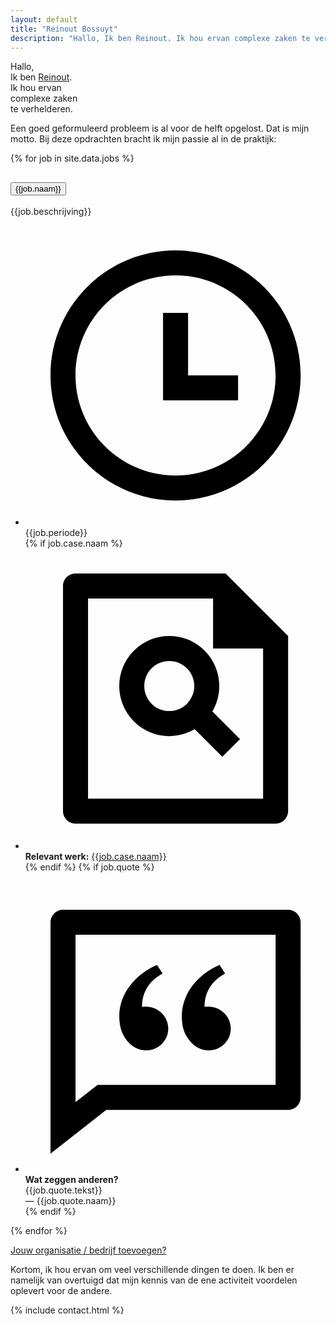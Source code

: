 ```yaml
---
layout: default
title: "Reinout Bossuyt"
description: "Hallo, Ik ben Reinout. Ik hou ervan complexe zaken te verhelderen. Hoe kan ik je helpen?"
---
```


<div class="home">

<div class="home-info">

<section class="intro">
  <div>
  <p class="intro--text">Hallo,<br/>
  Ik ben <a href="/over">Reinout</a>.<br/>
  Ik hou ervan<br/>
  complexe zaken<br/>
  te verhelderen.</p>
  </div>
  <div class="image-small"></div>
</section>

<section class="jobs">
  <p class="jobs--text">Een goed geformuleerd probleem is al voor de helft opgelost. Dat is mijn motto. Bij deze opdrachten bracht ik mijn passie al in de praktijk:</p>
  <div class="accordion" id="accordionExample">
    {% for job in site.data.jobs %}
    <div class="accordion-item">
      <h2 class="accordion-header" id="headingOne">
        <button class="accordion-button" type="button" data-bs-toggle="collapse" data-bs-target="#collapse{{forloop.index}}" aria-expanded="true" aria-controls="collapseOne">
          {{job.naam}}
        </button>
      </h2>
      <div id="collapse{{forloop.index}}" class="accordion-collapse collapse" data-bs-parent="#accordionExample">
        <div class="accordion-body">
          <p class="job-beschrijving">{{job.beschrijving}}</p>
          <ul class="job-details">
            <li class="job-periode">
              <svg xmlns="http://www.w3.org/2000/svg" viewBox="0 0 24 24"><path fill="none" d="M0 0h24v24H0z"></path><path d="M12 22C6.47715 22 2 17.5228 2 12C2 6.47715 6.47715 2 12 2C17.5228 2 22 6.47715 22 12C22 17.5228 17.5228 22 12 22ZM12 20C16.4183 20 20 16.4183 20 12C20 7.58172 16.4183 4 12 4C7.58172 4 4 7.58172 4 12C4 16.4183 7.58172 20 12 20ZM13 12H17V14H11V7H13V12Z"></path></svg>
              {{job.periode}}
            </li>
            {% if job.case.naam %}
            <li class="job-case">
              <svg xmlns="http://www.w3.org/2000/svg" viewBox="0 0 24 24"><path fill="none" d="M0 0h24v24H0z"></path><path d="M15 4H5V20H19V8H15V4ZM3 2.9918C3 2.44405 3.44749 2 3.9985 2H16L20.9997 7L21 20.9925C21 21.5489 20.5551 22 20.0066 22H3.9934C3.44476 22 3 21.5447 3 21.0082V2.9918ZM13.529 14.4464C11.9951 15.3524 9.98633 15.1464 8.66839 13.8284C7.1063 12.2663 7.1063 9.73367 8.66839 8.17157C10.2305 6.60948 12.7631 6.60948 14.3252 8.17157C15.6432 9.48951 15.8492 11.4983 14.9432 13.0322L17.1537 15.2426L15.7395 16.6569L13.529 14.4464ZM12.911 12.4142C13.6921 11.6332 13.6921 10.3668 12.911 9.58579C12.13 8.80474 10.8637 8.80474 10.0826 9.58579C9.30156 10.3668 9.30156 11.6332 10.0826 12.4142C10.8637 13.1953 12.13 13.1953 12.911 12.4142Z"></path></svg>
              <strong>Relevant werk:</strong> <a href="{{job.case.link}}">{{job.case.naam}}</a>
            </li>
            {% endif %}
            {% if job.quote %}
            <li class="job-quote">
              <svg xmlns="http://www.w3.org/2000/svg" viewBox="0 0 24 24"><path fill="none" d="M0 0h24v24H0z"></path><path d="M21 3C21.5523 3 22 3.44772 22 4V18C22 18.5523 21.5523 19 21 19H6.455L2 22.5V4C2 3.44772 2.44772 3 3 3H21ZM20 5H4V18.385L5.76333 17H20V5ZM10.5153 7.4116L10.9616 8.1004C9.29402 9.0027 9.32317 10.4519 9.32317 10.7645C9.47827 10.7431 9.64107 10.7403 9.80236 10.7553C10.7045 10.8389 11.4156 11.5795 11.4156 12.5C11.4156 13.4665 10.6321 14.25 9.66558 14.25C9.12905 14.25 8.61598 14.0048 8.29171 13.6605C7.77658 13.1137 7.5 12.5 7.5 11.5052C7.5 9.75543 8.72825 8.18684 10.5153 7.4116ZM15.5153 7.4116L15.9616 8.1004C14.294 9.0027 14.3232 10.4519 14.3232 10.7645C14.4783 10.7431 14.6411 10.7403 14.8024 10.7553C15.7045 10.8389 16.4156 11.5795 16.4156 12.5C16.4156 13.4665 15.6321 14.25 14.6656 14.25C14.1291 14.25 13.616 14.0048 13.2917 13.6605C12.7766 13.1137 12.5 12.5 12.5 11.5052C12.5 9.75543 13.7283 8.18684 15.5153 7.4116Z"></path></svg>
              <strong>Wat zeggen anderen?</strong><br/>
              {{job.quote.tekst}}<br/>&mdash; {{job.quote.naam}}</li>
            {% endif %}
          </ul>
        </div>
      </div>
    </div>
    {% endfor %}
  </div>
  <p class="job-toevoegen-tekst"><a href="/over#contact" class="job-toevoegen">Jouw organisatie / bedrijf toevoegen?</a></p>
</section>

<section class="multi">
  <p class="multi--text">Kortom, ik hou ervan om veel verschillende dingen te doen. Ik ben er namelijk van overtuigd dat mijn kennis van de ene activiteit voordelen oplevert voor de andere.</p>
</section>

</div>

<div class="image-large">
</div>

</div>

{% include contact.html %}
